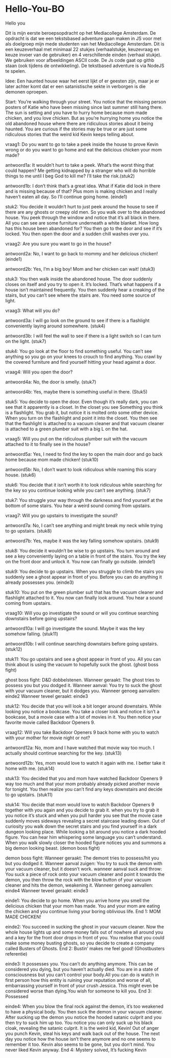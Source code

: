 # Hello-You-BO

Hello you

Dit is mijn eerste beroepsopdracht op het Mediacollege Amsterdam. De opdracht is dat we een tekstsbased adventure gaan maken in JS voor met als doelgroep mijn mede studenten van het Mediacollege Amsterdam.
Dit is een keuzeverhaal met minimaal 22 stukjes (verhaalstukje, keuzevraag en keuze invoer van de gebruiker) en 4 verschillende einden (verhaal stukje). 
We gebruiken voor afbeeldingen ASCII code.
De Js code gaat op githb staan (ook tijdens de ontwikkeling).
De tekstbased adventure is via NodeJS te spelen.

Idee: Een haunted house waar het eerst lijkt of er geesten zijn, maar je er later achter komt dat er een satanistische sekte in verborgen is die demonen oproepen.

Start: You’re walking through your street. You notice that the missing person posters of Katie who have been missing since last summer still hang there. The sun is setting and you have to hurry home because mom made chicken, and you love chicken. But as you’re hurrying home you notice the old abandoned house where there are ridiculous stories about it being haunted. You are curious if the stories may be true or are just some ridiculous stories that the weird kid Kevin keeps telling about.

vraag1: Do you want to go to take a peek inside the house to prove Kevin wrong or do you want to go home and eat the delicious chicken your mom made?

antwoord1a: It wouldn’t hurt to take a peek. What’s the worst thing that could happen? Me getting kidnapped by a stranger who will do horrible things to me until I beg God to kill me? I’ll take the risk.(stuk2)

antwoord1b: I don’t think that’s a great idea. What if Katie did look in there and is missing because of that? Plus mom is making chicken and I really haven’t eaten all day. So I’ll continue going home. (einde1)

stuk2:  You decide it wouldn’t hurt to just peek around the house to see if there are any ghosts or creepy old men. So you walk over to the abandoned house. You peek through the window and notice that it’s all black in there. All you can see are some furniture underneath a white blanket. How long has this house been abandoned for? You then go to the door and see if it’s locked. You then open the door and a sudden chill washes over you.

vraag2: Are you sure you want to go in the house?

antwoord2a: No, I want to go back to mommy and her delicious chicken! (einde1)

antwoord2b: Yes, I’m a big boy! Mom and her chicken can wait! (stuk3)

stuk3: You then walk inside the abandoned house. The door suddenly closes on itself and you try to open it. It’s locked. That’s what happens if a house isn’t maintained frequently. You then suddenly hear a creaking of the stairs, but you can’t see where the stairs are. You need some source of light.

vraag3: What will you do?

antwoord3a: I will go look on the ground to see if there is a flashlight conveniently laying around somewhere. (stuk4)

antwoord3b: I will feel the wall to see if there is a light switch so I can turn on the light. (stuk7)

stuk4: You go look at the floor to find something useful. You can’t see anything so you go on your knees to crouch to find anything. You crawl by the covered furniture and find yourself hitting your head against a door.

vraag4: Will you open the door?

antwoord4a: No, the door is smelly. (stuk7)

antwoord4b: Yes, maybe there is something useful in there. (Stuk5)

stuk5: You decide to open the door. Even though it’s really dark, you can see that it apparently is a closet. In the closet you see Something you think is a flashlight. You grab it, but notice it is molted onto some other device. When you turn on the flashlight and point it into the closet. You then see that the flashlight is attached to a 
vacuum cleaner and that vacuum cleaner is attached to a green plumber suit with a big L on the hat.

vraag5: Will you put on the ridiculous plumber suit with the vacuum attached to it to finally see in the house?

antwoord5a: Yes, I need to find the key to open the main door and go back home because mom made chicken! (stuk10)

antwoord5b: No, I don’t want to look ridiculous while roaming this scary house. (stuk6)

stuk6: You decide that it isn’t worth it to look ridiculous while searching for the key so you continue looking while you can’t see anything. (stuk7)

stuk7: You struggle your way through the darkness and find yourself at the bottom of some stairs. You hear a weird sound coming from upstairs. 

vraag7: Will you go upstairs to investigate the sound?

antwoord7a: No, I can’t see anything and might break my neck while trying to go upstairs. (stuk8)

antwoord7b: Yes, maybe it was the key falling somehow upstairs. (stuk9)

stuk8: You decide it wouldn’t be wise to go upstairs. You turn around and see a key conveniently laying on a table in front of the stairs. You try the key on the front door and unlock it. You now can finally go outside. (einde1)

stuk9: You decide to go upstairs. When you struggle to climb the stairs you suddenly see a ghost appear in front of you. Before you can do anything it already possesses you. (einde3)

stuk10: You put on the green plumber suit that has the vacuum cleaner and flashlight attached to it. You now can finally look around. You hear a sound coming from upstairs. 

vraag10: Will you go investigate the sound or will you continue searching downstairs before going upstairs?

antwoord10a: I will go investigate the sound. Maybe it was the key somehow falling. (stuk11)

antwoord10b: I will continue searching downstairs before going upstairs. (stuk12)

stuk11: You go upstairs and see a ghost appear in front of you. All you can think about is using the vacuum to hopefully suck the ghost. (ghost boss fight)

ghost boss fight: D&D dobbelstenen. 
Wanneer geraakt: The ghost tries to possess you but you dodged it.
Wanneer aanval: You try to suck the ghost with your vacuum cleaner, but it dodges you.
Wanneer genoeg aanvallen: einde2
Wanneer teveel geraakt: einde3

stuk12: You decide that you will look a bit longer around downstairs. While looking you notice a bookcase. You take a closer look and notice it isn’t a bookcase, but a movie case with a lot of movies in it. You then notice your favorite movie called Backdoor Openers 9.

vraag12: Will you take Backdoor Openers 9 back home with you to watch with your mother for movie night or not?

antwoord12a: No, mom and I have watched that movie way too much. I actually should continue searching for the key. (stuk13)

antwoord12b: Yes, mom would love to watch it again with me. I better take it home with me. (stuk14)

stuk13: You decided that you and mom have watched Backdoor Openers 9 way too much and that your mom probably already picked another movie for tonight. You then realize you can’t find any keys downstairs and decide to go upstairs. (stuk11)

stuk14: You decide that mom would love to watch Backdoor Openers 9 together with you again and you decide to grab it. when you try to grab it you notice it’s stuck and when you pull harder you see that the movie case suddenly moves sideways revealing a secret staircase leading down. Out of curiosity you walk down the secret stairs and you find yourself in a dark dungeon looking place. While looking a bit around you notice a dark hooded figure. You can hear him whispering some language you can’t understand. When you walk slowly closer the hooded figure notices you and summons a big demon looking beast. (demon boss fight)

demon boss fight: 
Wanneer geraakt: The demont tries to possess/hit you but you dodged it.
Wanneer aanval zuigen: You try to suck the demon with your vacuum cleaner, but it doesn’t work.
wanneer aanval suck and throw: You suck a piece of rock onto your vacuum cleaner and point it towards the demon, you then throw the rock with the blow button of your vacuum cleaner and hits the demon, weakening it.
Wanneer genoeg aanvallen: einde4
Wanneer teveel geraakt: einde3



einde1: You decide to go home. When you arrive home you smell the delicious chicken that your mom has made. You and your mom are eating the chicken and you continue living your boring oblivious life. End 1: MOM MADE CHICKEN!

einde2: You succeed in sucking the ghost in your vacuum cleaner. Now the whole house lights up and some money falls out of nowhere all around you and a key for the front door drops in front of you. You realise that you could make some money busting ghosts, so you decide to create a company called Busters of Ghosts. End 2: Bustin’ makes me feel good! (Ghostbusters referentie)

einde3: It possesses you. You can’t do anything anymore. This can be considered you dying, but you haven’t actually died. You are in a state of consciousness but you can’t control your body.All you can do is watch in first person how this entity is ruining your reputation and worse of all, embarrassing yourself in front of your crush Jessica. This might even be considered worse than dying.You wish for someone to kill you. End 3: Possessed

einde4: When you blow the final rock against the demon, it’s too weakened to have a physical body. You then suck the demon in your vacuum cleaner. After sucking up the demon you notice the hooded satanic culprit and you then try to suck him up too. You notice you can only suck up his black cloak, revealing the satanic culprit. It is the weird kid, Kevin! Out of anger you punch Kevin, steal his keys and walk back out of the house. The next day you notice how the house isn’t there anymore and no one seems to remember it too. Kevin also seems to be gone, but you don’t mind. You never liked Kevin anyway. End 4: Mystery solved, It’s fucking Kevin
